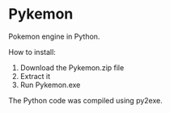 # Pykemon
Pokemon engine in Python.

How to install:
1) Download the Pykemon.zip file
2) Extract it
3) Run Pykemon.exe

The Python code was compiled using py2exe.
